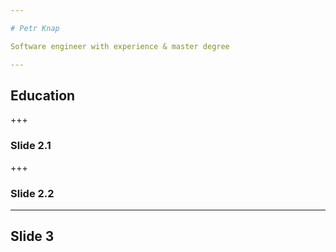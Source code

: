 ```yaml
---

# Petr Knap

Software engineer with experience & master degree

---
```


## Education

+++

### Slide 2.1

+++

### Slide 2.2

---

## Slide 3

